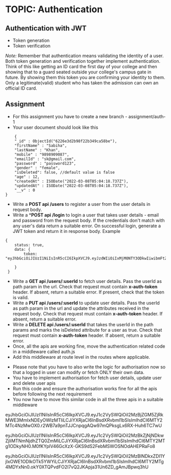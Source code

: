 # TOPIC: Authentication

## Authentication with JWT
- Token generation
- Token verification

*Note:* Remember that authentication means validating the identity of a user. Both token generation and verification together implement authentication. 
Think of this like getting an ID card the first day of your college and then showing that to a guard seated outside your college's campus gate in future. By showing them this token you are confirming your identity to them. Only a legitimate(valid) student who has taken the admission can own an official ID card.

## Assignment
- For this assignment you have to create a new branch - assignment/auth-1
- Your user document should look like this
```
 	{
    "_id" : ObjectId("6226e3d2b98f22b349ca58be"),
    "firstName" : "Sabiha",
    "lastName" : "Khan",
    "mobile" : "9898909087",
    "emailId" : "sk@gmail.com",
    "password" : "password123",
    "gender" : "female",
	"isDeleted": false, //default value is false 
    "age" : 12,
    "createdAt" : ISODate("2022-03-08T05:04:18.737Z"),
    "updatedAt" : ISODate("2022-03-08T05:04:18.737Z"),
    "__v" : 0
}
```


- Write a **POST api /users** to register a user from the user details in request body. 
- Write a ***POST api /login** to login a user that takes user details - email and password from the request body. If the credentials don't match with any user's data return a suitable error.
On successful login, generate a JWT token and return it in response body. Example 
```
{
    status: true,
    data: {
        token: "eyJhbGciOiJIUzI1NiIsInR5cCI6IkpXVCJ9.eyJzdWIiOiIxMjM0NTY3ODkwIiwibmFtZSI6IkpvaG4gRG9lIiwiaWF0IjoxNTE2MjM5MDIyfQ.SflKxwRJSMeKKF2QT4fwpMeJf36POk6yJV_adQssw5c"

    }
 }
```
- Write a **GET api /users/:userId** to fetch user details. Pass the userId as path param in the url. Check that request must contain **x-auth-token** header. If absent, return a suitable error.
If present, check that the token is valid.
- Write a **PUT api /users/:userId** to update user details. Pass the userId as path param in the url and update the attributes received in the request body. Check that request must contain **x-auth-token** header. If absent, return a suitable error.
- Write a **DELETE api /users/:userId** that takes the userId in the path params and marks the isDeleted attribute for a user as true. Check that request must contain **x-auth-token** header. If absent, return a suitable error.
- Once, all the apis are working fine, move the authentication related code in a middleware called auth.js
- Add this middleware at route level in the routes where applicable.

+ Please note that you have to also write the logic for authorisation now so that a logged in user can modify or fetch ONLY their own data.
+ You have to implement authorisation for fetch user details, update user and delete user apis
+ Run this code and ensure the authorisation works fine for all the apis before following the next requirement
+ You now have to move this similar code in all the three apis in a suitable middleware

eyJhbGciOiJIUzI1NiIsInR5cCI6IkpXVCJ9.eyJ1c2VySWQiOiI2MzBjZGM5ZjRkMWE3MmIxNDEyOWIzMTIiLCJiYXRjaCI6InBsdXRvbml1bSIsImlhdCI6MTY2MTc4NzMwOX0.r2WB7a9pnTJJCnpqgAQw97mQPksgLx6RX-Huh6TC7wU



eyJhbGciOiJIUzI1NiIsInR5cCI6IkpXVCJ9.eyJ1c2VySWQiOiI2MzBkZjNjNDkwZjliMTNmNjdhZTQ0ZmMiLCJiYXRjaCI6InBsdXRvbml1bSIsImlhdCI6MTY2MTg1ODkyNH0.M0fKYplV46GcXzX-GKS9dS2FebMSWOSNOdAHEPRaFo8



eyJhbGciOiJIUzI1NiIsInR5cCI6IkpXVCJ9.eyJ1c2VySWQiOiI2MzBlNDkxZDI1YjIxOWE1ODlkOTk5YWYiLCJiYXRjaCI6InBsdXRvbml1bSIsImlhdCI6MTY2MTg4MDYxNn0.okY0XTQPvdFO2I7vQ2JKApja31Un6ZD_gAmJBpwq3hU